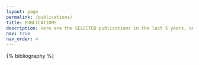 ```yaml
---
layout: page
permalink: /publications/
title: PUBLICATIONS
description: Here are the SELECTED publications in the last 5 years, and the full publication list can be found on <a href='https://scholar.google.com/citations?user=4BrebIYAAAAJ&hl=en&oi=ao'><b><font color='#007bff'>Google Scholar</font></b></a>.
nav: true
nav_order: 4
---
```


<!-- _pages/publications.md -->
<div class="publications">

{% bibliography %}

</div>
